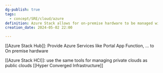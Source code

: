 ```yaml
---
dg-publish: true
tags:
  - concept/SRE/cloud/azure
definition: Azure Stack allows for on-premise hardware to be managed with the same tools as cloud-infrastructure.
creation_date: 2024-05-02 22:00

---
```



[[Azure Stack Hub]]:  Provide Azure Services like Portal App Function, ... to On premise hardware

[[Azure Stack HCI]]:  use the same tools for managing private clouds as public clouds
    [[Hyper Converged Infrastructure]]



